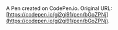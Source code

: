 # 

A Pen created on CodePen.io. Original URL: [https://codepen.io/gi2gi91/pen/bGoZPNj](https://codepen.io/gi2gi91/pen/bGoZPNj).


